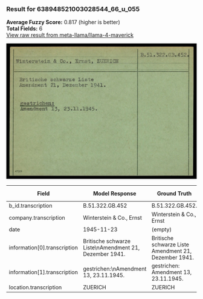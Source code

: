 ### Result for 638948521003028544_66_u_055
**Average Fuzzy Score:** 0.817 (higher is better)<br>
**Total Fields:** 6<br>
[View raw result from meta-llama/llama-4-maverick](https://github.com/RISE-UNIBAS/humanities_data_benchmark/blob/main/results/2025-10-24/T0333/request_T0333_638948521003028544_66_u_055.json)

<img src="https://github.com/RISE-UNIBAS/humanities_data_benchmark/blob/main/benchmarks/blacklist/images/638948521003028544_66_u_055.jpg?raw=true" alt="638948521003028544_66_u_055" width="600px">

| Field | Model Response | Ground Truth | Fuzzy Score | Match |
|-------|----------------|--------------|-------------|-------|
| b_id.transcription | B.51.322.GB.452 | B.51.322.GB.452. | 0.968 | ✅ |
| company.transcription | Winterstein & Co., Ernst | Winterstein & Co., Ernst | 1.000 | ✅ |
| date | 1945-11-23 | (empty) | 0.000 | ❌ |
| information[0].transcription | Britische schwarze Liste\nAmendment 21, Dezember 1941. | Britische schwarze Liste<br>Amendment 21, Dezember 1941. | 0.972 | ✅ |
| information[1].transcription | gestrichen:\nAmendment 13, 23.11.1945. | gestrichen:<br>Amendment 13, 23.11.1945. | 0.960 | ✅ |
| location.transcription | ZUERICH | ZUERICH | 1.000 | ✅ |

